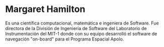 # Margaret Hamilton
Es una científica computacional, matemática e ingeniera de Software. Fue directora de la División de Ingeniería de Software del Laboratorio de Instrumentación del MIT-1 donde con su equipo desarrolló el software de navegación "on-board" para el Programa Espacial Apolo.